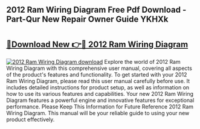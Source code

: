 ## 2012 Ram Wiring Diagram Free Pdf Download - Part-Qur New Repair Owner Guide YKHXk

# <h2><a href="http://dfkek1.blite.top/?on=2012+Ram+Wiring+Diagram">🔗Download New 👉🔴 2012 Ram Wiring Diagram</a></h2>

[![2012 Ram Wiring Diagram download](https://i.imgur.com/lujVjoI.png)](http://dfkek1.blite.top/?on=2012+Ram+Wiring+Diagram)
Explore the world of 2012 Ram Wiring Diagram with this comprehensive user manual, covering all aspects of the product's features and functionality. To get started with your 2012 Ram Wiring Diagram, please read this user manual carefully before use. It includes detailed instructions for product setup, as well as information on how to use its various features and capabilities. Your new 2012 Ram Wiring Diagram features a powerful engine and innovative features for exceptional performance. Please Keep This Information for Future Reference 2012 Ram Wiring Diagram. This manual will be your reliable guide to using your new product effectively.
